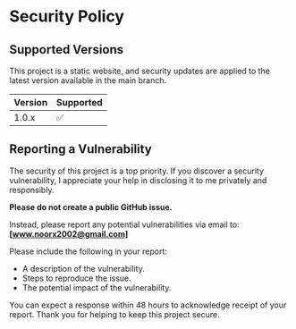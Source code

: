 # Security Policy

## Supported Versions

This project is a static website, and security updates are applied to the latest version available in the main branch.

| Version | Supported          |
| ------- | ------------------ |
| 1.0.x   | :white_check_mark: |

## Reporting a Vulnerability

The security of this project is a top priority. If you discover a security vulnerability, I appreciate your help in disclosing it to me privately and responsibly.

**Please do not create a public GitHub issue.**

Instead, please report any potential vulnerabilities via email to:
**[www.noorx2002@gmail.com]**

Please include the following in your report:
- A description of the vulnerability.
- Steps to reproduce the issue.
- The potential impact of the vulnerability.

You can expect a response within 48 hours to acknowledge receipt of your report. Thank you for helping to keep this project secure.
